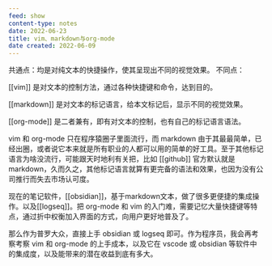 ```yaml
---
feed: show
content-type: notes
date: 2022-06-23
title: vim、markdown与org-mode
date created: 2022-06-09
---
```

共通点：均是对纯文本的快捷操作，使其呈现出不同的视觉效果。
不同点：

[[vim]] 是对文本的控制方法，通过各种快捷键和命令，达到目的。

[[markdown]] 是对文本的标记语言，给本文标记后，显示不同的视觉效果。

[[org-mode]] 是二者兼有，即有对文本的控制，也有自己的标记语言语法。

vim 和 org-mode 只在程序猿圈子里面流行，而 markdown 由于其最最简单，已经出圈，或者说它本来就是所有职业的人都可以用的简单的好工具。至于其他标记语言为啥没流行，可能跟天时地利有关把，比如 [[github]] 官方默认就是 markdown，久而久之，其他标记语言就算有更完备的语法和效果，也因为没有公司推行而失去市场认可度。

现在的笔记软件，[[obsidian]]，基于markdown文本，做了很多更便捷的集成操作。以及[[logseq]]。把 org-mode 和 vim 的入门难，需要记忆大量快捷键等特点，通过折中权衡加入界面的方式，向用户更好地普及了。

那么作为普罗大众，直接上手 obsidian 或 logseq 即可。作为程序员，我会再考察考察 vim 和 org-mode 的上手成本，以及它在 vscode 或 obsidian 等软件中的集成度，以及能带来的潜在收益到底有多大。
